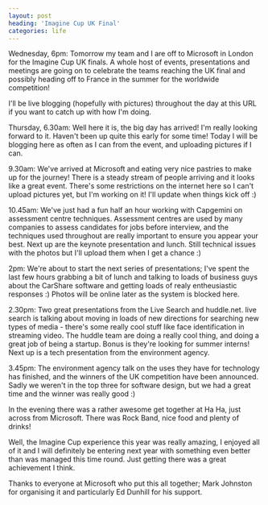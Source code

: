 ```yaml
---
layout: post
heading: 'Imagine Cup UK Final'
categories: life
---
```


Wednesday, 6pm: Tomorrow my team and I are off to Microsoft in London for the Imagine Cup UK finals. A whole host of events, presentations and meetings are going on to celebrate the teams reaching the UK final and possibly heading off to France in the summer for the worldwide competition!

I'll be live blogging (hopefully with pictures) throughout the day at this URL if you want to catch up with how I'm doing.

Thursday, 6.30am: Well here it is, the big day has arrived! I'm really looking forward to it. Haven't been up quite this early for some time! Today I will be blogging here as often as I can from the event, and uploading pictures if I can.

9.30am: We've arrived at Microsoft and eating very nice pastries to make up for the journey! There is a steady stream of people arriving and it looks like a great event. There's some restrictions on the internet here so I can't upload pictures yet, but I'm working on it! I'll update when things kick off :)

10.45am: We've just had a fun half an hour working with Capgemini on assessment centre techniques. Assessment centres are used by many companies to assess candidates for jobs before interview, and the techniques used throughout are really important to ensure you appear your best. Next up are the keynote presentation and lunch. Still technical issues with the photos but I'll upload them when I get a chance :)

2pm: We're about to start the next series of presentations; I've spent the last few hours grabbing a bit of lunch and talking to loads of business guys about the CarShare software and getting loads of realy entheusiastic responses :) Photos will be online later as the system is blocked here.

2.30pm: Two great presentations from the Live Search and huddle.net. live search is talking about moving in loads of new directions for searching new types of media - there's some really cool stuff like face identification in streaming video. The huddle team are doing a really cool thing, and doing a great job of being a startup. Bonus is they're looking for summer interns! Next up is a tech presentation from the environment agency.

3.45pm: The environment agency talk on the uses they have for technology has finished, and the winners of the UK competition have been announced. Sadly we weren't in the top three for software design, but we had a great time and the winner was really good :)

In the evening there was a rather awesome get together at Ha Ha, just across from Microsoft. There was Rock Band, nice food and plenty of drinks!

Well, the Imagine Cup experience this year was really amazing, I enjoyed all of it and I will definitely be entering next year with something even better than was managed this time round. Just getting there was a great achievement I think.

Thanks to everyone at Microsoft who put this all together; Mark Johnston for organising it and particularly Ed Dunhill for his support.